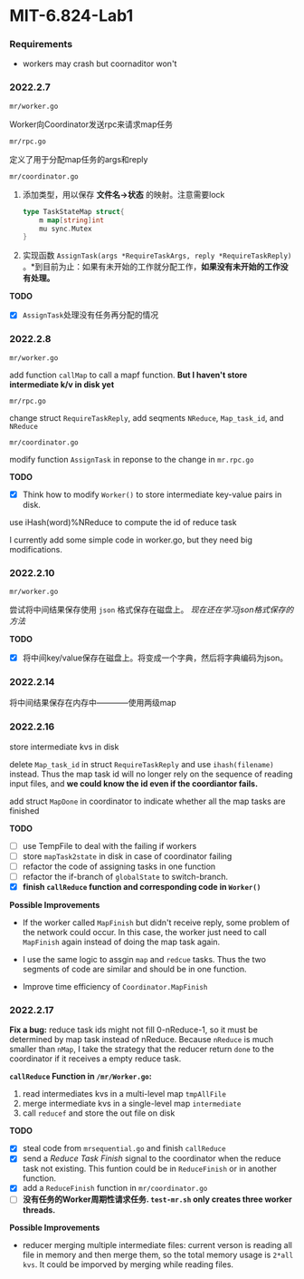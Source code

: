 # MIT-6.824-Lab1
### Requirements
* workers may crash but coornaditor won't
### 2022.2.7

`mr/worker.go`

Worker向Coordinator发送rpc来请求map任务

`mr/rpc.go`

定义了用于分配map任务的args和reply

`mr/coordinator.go`

1. 添加类型，用以保存 **文件名→状态** 的映射。注意需要lock
    
    ```go
    type TaskStateMap struct{
    	m map[string]int
    	mu sync.Mutex
    }
    ```
    
2. 实现函数 `AssignTask(args *RequireTaskArgs, reply *RequireTaskReply)` 。*到目前为止：如果有未开始的工作就分配工作，**如果没有未开始的工作没有处理。**

**TODO**
- [x] `AssignTask`处理没有任务再分配的情况

### 2022.2.8

`mr/worker.go`

add function `callMap` to call a mapf function. **But I haven't store intermediate k/v in disk yet**

`mr/rpc.go`

change struct `RequireTaskReply`, add seqments `NReduce`, `Map_task_id`, and `NReduce`

`mr/coordinator.go`

modify function `AssignTask` in reponse to the change in `mr.rpc.go`

**TODO**

- [x]  Think how
to modify `Worker()` to store intermediate key-value pairs in disk.

use iHash(word)%NReduce to compute the id of reduce task

I currently add some simple code in worker.go, but they need big modifications.

### 2022.2.10

`mr/worker.go`

尝试将中间结果保存使用 `json` 格式保存在磁盘上。 *现在还在学习json格式保存的方法*

**TODO**

- [x] 将中间key/value保存在磁盘上。将变成一个字典，然后将字典编码为json。

### 2022.2.14

将中间结果保存在内存中————使用两级map

### 2022.2.16

store intermediate kvs in disk

delete `Map_task_id` in struct `RequireTaskReply` and use `ihash(filename)` instead. Thus the map task id will no longer rely on the sequence of reading input files, and **we could know the id even if the coordiantor fails.**

add struct `MapDone` in coordinator to indicate whether all the map tasks are finished

**TODO**

- [ ] use TempFile to deal with the failing if workers
- [ ] store `mapTask2state` in disk in case of coordinator failing
- [ ] refactor the code of assigning tasks in one function
- [ ] refactor the if-branch of `globalState` to switch-branch. 
- [x] **finish `callReduce` function and corresponding code in `Worker()`**

**Possible Improvements**

* If the worker called `MapFinish` but didn't receive reply, some problem of the network could occur. In this case, the worker just need to call `MapFinish` again instead of doing the map task again.

* I use the same logic to assgin `map` and `redcue` tasks. Thus the two segments of code are similar and should be in one function.

* Improve time efficiency of `Coordinator.MapFinish`

### 2022.2.17

**Fix a bug:** reduce task ids might not fill 0-nReduce-1, so it must be determined by map task instead of nReduce. 
Because `nReduce` is much smaller than `nMap`, I take the strategy that the reducer return `done` to the coordinator if it receives a empty reduce task.

**`callReduce` Function in `/mr/Worker.go`:** 
1. read intermediates kvs in a multi-level map `tmpAllFile`
2. merge intermediate kvs in a single-level map `intermediate`
3. call `reducef` and store the out file on disk

**TODO**

- [x] steal code from `mrsequential.go` and finish `callReduce`
- [x] send a *Reduce Task Finish* signal to the coordinator when the reduce task not existing. This funtion could be in `ReduceFinish` or in another function.
- [x] add a `ReduceFinish` function in `mr/coordinator.go`
- [ ] **没有任务的Worker周期性请求任务. `test-mr.sh` only creates three worker threads.**

**Possible Improvements**

* reducer merging multiple intermediate files: current verson is reading all file in memory and then merge them, so the total memory usage is `2*all kvs`. It could be imporved by merging while reading files.
